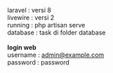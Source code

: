 laravel  : versi 8 <Br>
livewire : versi 2 <Br>
running   : php artisan serve <br>
database : task di folder database <br> <br>
<b>login web</b> <br>
username : admin@example.com <Br>
password : password

